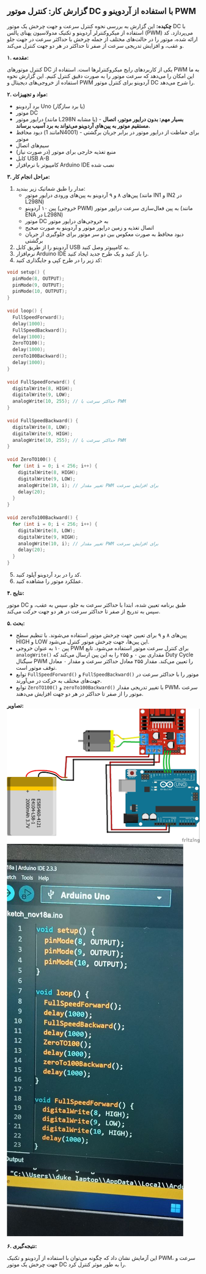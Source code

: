 ## گزارش کار: کنترل موتور DC با استفاده از آردوینو و PWM

**چکیده:** این گزارش به بررسی نحوه کنترل سرعت و جهت چرخش یک موتور DC با استفاده از میکروکنترلر آردوینو و تکنیک مدولاسیون پهنای پالس (PWM) می‌پردازد. کد ارائه شده، موتور را در حالت‌های مختلف از جمله چرخش با حداکثر سرعت در جهت جلو و عقب، و افزایش تدریجی سرعت از صفر تا حداکثر در هر دو جهت کنترل می‌کند.

**۱. مقدمه:**

کنترل موتورهای DC یکی از کاربردهای رایج میکروکنترلرها است. استفاده از PWM به ما این امکان را می‌دهد که سرعت موتور را به صورت دقیق کنترل کنیم. این گزارش نحوه استفاده از خروجی‌های دیجیتال و PWM آردوینو برای کنترل موتور DC را شرح می‌دهد.

**۲. مواد و تجهیزات:**

*   برد آردوینو Uno (یا برد سازگار)
*   موتور DC
*   درایور موتور (مانند L298N یا مشابه) - **بسیار مهم: بدون درایور موتور، اتصال مستقیم موتور به پین‌های آردوینو می‌تواند به برد آسیب برساند.**
*   دیود محافظ (مانند 1N4001) - برای حفاظت از درایور موتور در برابر جریان برگشتی موتور
*   سیم‌های اتصال
*   منبع تغذیه خارجی برای موتور (در صورت نیاز)
*   کابل USB A-B
*   کامپیوتر با نرم‌افزار Arduino IDE نصب شده

**۳. مراحل انجام کار:**

1.  مدار را طبق شماتیک زیر ببندید:
    *   پین‌های ۸ و ۹ آردوینو به پین‌های ورودی درایور موتور (مانند IN1 و IN2 در L298N)
    *   پین ۱۰ آردوینو (خروجی PWM) به پین فعال‌سازی سرعت درایور موتور (مانند ENA در L298N)
    *   موتور DC به خروجی‌های درایور موتور
    *   اتصال تغذیه و زمین درایور موتور و آردوینو به صورت صحیح
    *   دیود محافظ به صورت معکوس بین دو سر موتور برای جلوگیری از جریان برگشتی
2.  آردوینو را از طریق کابل USB به کامپیوتر وصل کنید.
3.  نرم‌افزار Arduino IDE را باز کنید و یک طرح جدید ایجاد کنید.
4.  کد زیر را در طرح کپی و جایگذاری کنید:

```c++
void setup() {
  pinMode(8, OUTPUT);
  pinMode(9, OUTPUT);
  pinMode(10, OUTPUT);
}

void loop() {
  FullSpeedForward();
  delay(1000);
  FullSpeedBackward();
  delay(1000);
  ZeroTO100();
  delay(1000);
  zeroTo100Backward();
  delay(1000);
}

void FullSpeedForward() {
  digitalWrite(8, HIGH);
  digitalWrite(9, LOW);
  analogWrite(10, 255); // حداکثر سرعت با PWM
}

void FullSpeedBackward() {
  digitalWrite(8, LOW);
  digitalWrite(9, HIGH);
  analogWrite(10, 255); // حداکثر سرعت با PWM
}

void ZeroTO100() {
  for (int i = 0; i < 256; i++) {
    digitalWrite(8, HIGH);
    digitalWrite(9, LOW);
    analogWrite(10, i); // تغییر مقدار PWM برای افزایش سرعت
    delay(20);
  }
}

void zeroTo100Backward() {
  for (int i = 0; i < 256; i++) {
    digitalWrite(8, LOW);
    digitalWrite(9, HIGH);
    analogWrite(10, i); // تغییر مقدار PWM برای افزایش سرعت
    delay(20);
  }
}
```

5.  کد را در برد آردوینو آپلود کنید.
6.  عملکرد موتور را مشاهده کنید.

**۴. نتایج:**

موتور DC طبق برنامه تعیین شده، ابتدا با حداکثر سرعت به جلو، سپس به عقب، و سپس به تدریج از صفر تا حداکثر سرعت در هر دو جهت حرکت می‌کند.

**۵. بحث:**

*   پین‌های ۸ و ۹ برای تعیین جهت چرخش موتور استفاده می‌شوند. با تنظیم سطح HIGH و LOW این پین‌ها، جهت چرخش موتور کنترل می‌شود.
*   پین ۱۰ به عنوان خروجی PWM برای کنترل سرعت موتور استفاده می‌شود. تابع `analogWrite()` مقداری بین ۰ و ۲۵۵ را به این پین ارسال می‌کند که Duty Cycle سیگنال PWM را تعیین می‌کند. مقدار ۲۵۵ معادل حداکثر سرعت و مقدار ۰ معادل توقف موتور است.
*   توابع `FullSpeedForward()` و `FullSpeedBackward()` موتور را با حداکثر سرعت در جهت‌های مختلف به حرکت در می‌آورند.
*   توابع `ZeroTO100()` و `zeroTo100Backward()` با تغییر تدریجی مقدار PWM، سرعت موتور را از صفر تا حداکثر در هر دو جهت افزایش می‌دهند.

**تصاویر:**
![](https://github.com/vahidseyyedi/microProcessor/blob/main/07%20Laboratory/L_Report_03/src/MAP.jpg)
![](https://github.com/vahidseyyedi/microProcessor/blob/main/07%20Laboratory/L_Report_03/src/photo_2024-11-21_22-04-39.jpg)



**۶. نتیجه‌گیری:**

این آزمایش نشان داد که چگونه می‌توان با استفاده از آردوینو و تکنیک PWM، سرعت و جهت چرخش یک موتور DC را به طور موثر کنترل کرد.

